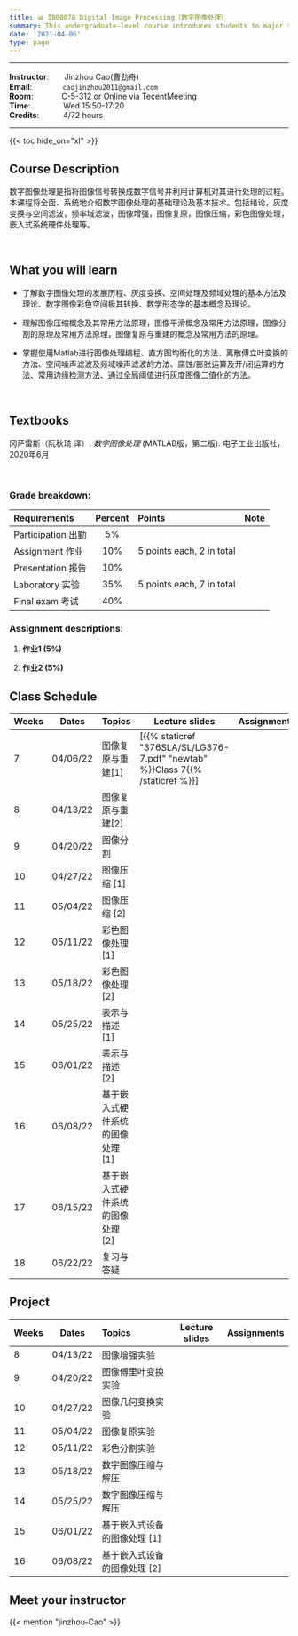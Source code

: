 ```yaml
---
title: 📊 IB00078 Digital Image Processing（数字图像处理）
summary: This undergraduate-level course introduces students to major themes, questions, issues, and hypotheses in Digital Image Processing(DIP).
date: '2021-04-06'
type: page
---
```

-----
**Instructor**:       Jinzhou Cao(曹劲舟)                 <br>
**Email**:              `caojinzhou2011@gmail.com`                 <br>
**Room**:             C-5-312 or Online via TecentMeeting  <br>
**Time**:               Wed 15:50-17:20                       <br>
**Credits**:           4/72 hours

-----


{{< toc hide_on="xl" >}}

## Course Description
数字图像处理是指将图像信号转换成数字信号并利用计算机对其进行处理的过程。本课程将全面、系统地介绍数字图像处理的基础理论及基本技术。包括绪论，灰度变换与空间滤波，频率域滤波，图像增强，图像复原，图像压缩，彩色图像处理，嵌入式系统硬件处理等。





<!--1. Ortega, L. (Revised version). *Understanding second language acquisition*. [**USLA** for short]
2. De Houwer, A. (2021). *Bilingual development in childhood*. Cambridge: Cambridge University Press [**BDC** for short]-->

<!-- The following readings will also be used in class: -->

<!-- - De Houwer, A. (2020). Early bilingualism. In C.A. Chapelle (Ed.) *The concise encyclopedia of applied linguistics* (pp. 405--413). Wiley Blackwell.
# - Ioup, G., Boustagoui, E., Tigi, M., & Moselle, M. (1994). Reexamining the critical period hypothesis: A case of successful adult SLA in a naturalistic environment. *Studies in Second Language Acquisition*, *16*, 73--98.
# - Supasiraprapa, S. (2019). Frequency effects on first and second language compositional phrase comprehension and production. *Applied Psycholinguistics*, *40*, 987--1017.
# - Thompson, A. S., & Vasquez, C. (2015). Exploring motivational profiles through language learning narratives. *Modern Language Journal*, *99*, 158--174. -->

&nbsp;

## What you will learn

- 了解数字图像处理的发展历程、灰度变换、空间处理及频域处理的基本方法及理论、数字图像彩色空间极其转换、数学形态学的基本概念及理论。

- 理解图像压缩概念及其常用方法原理，图像平滑概念及常用方法原理，图像分割的原理及常用方法原理，图像复原与重建的概念及常用方法的原理。

- 掌握使用Matlab进行图像处理编程、直方图均衡化的方法、离散傅立叶变换的方法、空间噪声滤波及频域噪声滤波的方法、腐蚀/膨胀运算及开/闭运算的方法、常用边缘检测方法、通过全局阈值进行灰度图像二值化的方法。

&nbsp;

## Textbooks

冈萨雷斯（阮秋琦 译）. *数字图像处理* (MATLAB版，第二版). 电子工业出版社，2020年6月

<!-- ## Courses in this program

{{< list_children >}} -->

&nbsp;

<!-- ## FAQs

{{< spoiler text="Are there prerequisites?" >}}
There are no prerequisites for the first course.
{{< /spoiler >}}

{{< spoiler text="How often do the courses run?" >}}
Continuously, at your own pace.
{{< /spoiler >}}

{{< cta cta_text="Begin the course" cta_link="python" >}} -->

### Grade breakdown:

|  Requirements              | Percent      | Points                       | Note                                       |
|:---------------------------|:------------:|:-----------------------------|:-------------------------------------------|
| Participation  出勤        | 5%           |                              |                                            |
| Assignment     作业        | 10%          | 5 points each, 2 in total    |                                            |
| Presentation   报告        | 10%          |                              |                                            |
| Laboratory     实验        | 35%          | 5 points each, 7 in total    |                                            |
| Final  exam    考试        | 40%          |                              |                                            |


### Assignment descriptions:
1. **作业1 (5%)**


2. **作业2 (5%)**




## Class Schedule

|Weeks |  Dates       | Topics                          | Lecture slides	                                                           | Assignments                                |
|----- |:------------:|:--------------------------------|------------------------------------------------------------------------------|--------------------------------------------|
|  7   | 04/06/22     | 图像复原与重建[1]               | [{{% staticref "376SLA/SL/LG376-7.pdf" "newtab" %}}Class 7{{% /staticref %}}]|                                            |
|  8   | 04/13/22     | 图像复原与重建[2]               |                                                                              |                                            |
|  9   | 04/20/22     | 图像分割                        |                                                                              |                                            |
|  10  | 04/27/22     | 图像压缩 [1]                    |                                                                              |                |
|  11  | 05/04/22     | 图像压缩 [2]                    |                                                                              |                                            |
|  12  | 05/11/22     | 彩色图像处理 [1]                |                                                                              |                                            |
|  13  | 05/18/22     | 彩色图像处理 [2]                |                                                                              |             |
|  14  | 05/25/22     | 表示与描述 [1]                  |                                                                              |                                            |
|  15  | 06/01/22     | 表示与描述 [2]                  |                                                                              |   |
|  16  | 06/08/22     | 基于嵌入式硬件系统的图像处理 [1]|                                                                              | |
|  17  | 06/15/22     | 基于嵌入式硬件系统的图像处理 [2]|                                                                              |           |
|  18  | 06/22/22     | 复习与答疑                      |                                                                              |          |

## Project

|Weeks |  Dates       | Topics                          | Lecture slides	                                                           | Assignments                                |
|----- |:------------:|:--------------------------------|------------------------------------------------------------------------------|--------------------------------------------|
|  8   | 04/13/22     | 图像增强实验               |                                                                              |                                            |
|  9   | 04/20/22     | 图像傅里叶变换实验                        |                                                                              |                                            |
|  10  | 04/27/22     | 图像几何变换实验                    |                                                                              |                |
|  11  | 05/04/22     | 图像复原实验                   |                                                                              |                                            |
|  12  | 05/11/22     | 彩色分割实验              |                                                                              |                                            |
|  13  | 05/18/22     | 数字图像压缩与解压                |                                                                              |             |
|  14  | 05/25/22     | 数字图像压缩与解压                 |                                                                              |                                            |
|  15  | 06/01/22     | 基于嵌入式设备的图像处理 [1]                  |                                                                              |   |
|  16  | 06/08/22     | 基于嵌入式设备的图像处理 [2]|                                                                              | |
## Meet your instructor

{{< mention "jinzhou-Cao" >}}